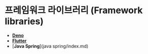 # 프레임워크 라이브러리 (Framework libraries)

- [**Deno**](deno/index.md)
- [**Flutter**](flutter/index.md)
- [**Java Spring**](java spring/index.md)

